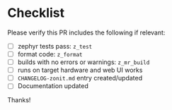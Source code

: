 # Checklist

Please verify this PR includes the following if relevant:

- [ ] zephyr tests pass: `z_test`
- [ ] format code: `z_format`
- [ ] builds with no errors or warnings: `z_mr_build`
- [ ] runs on target hardware and web UI works
- [ ] `CHANGELOG-zonit.md` entry created/updated
- [ ] Documentation updated

Thanks!
